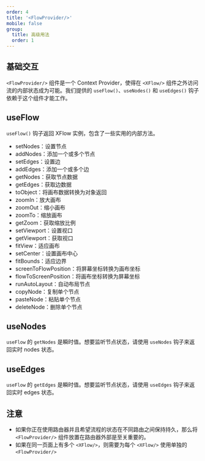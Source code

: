 ```yaml
---
order: 4
title: '<FlowProvider/>'
mobile: false
group: 
  title: 高级用法
  order: 1
---
```


## 基础交互

`<FlowProvider/>` 组件是一个 Context Provider，使得在 `<XFlow/>` 组件之外访问流的内部状态成为可能。我们提供的 `useFlow()`、`useNodes()` 和 `useEdges()` 钩子依赖于这个组件才能工作。

<code src="./demo/flow-provider/index.tsx"></code>

## useFlow

`useFlow()` 钩子返回 XFlow 实例，包含了一些实用的内部方法。

- setNodes：设置节点
- addNodes：添加一个或多个节点
- setEdges：设置边
- addEdges：添加一个或多个边
- getNodes：获取节点数据
- getEdges：获取边数据
- toObject：将画布数据转换为对象返回
- zoomIn：放大画布
- zoomOut：缩小画布
- zoomTo：缩放画布
- getZoom：获取缩放比例
- setViewport：设置视口
- getViewport：获取视口
- fitView：适应画布
- setCenter：设置画布中心
- fitBounds：适应边界
- screenToFlowPosition：将屏幕坐标转换为画布坐标
- flowToScreenPosition：将画布坐标转换为屏幕坐标
- runAutoLayout：自动布局节点
- copyNode：复制单个节点
- pasteNode：粘贴单个节点
- deleteNode：删除单个节点

## useNodes

`useFlow` 的 `getNodes` 是瞬时值。想要监听节点状态，请使用 `useNodes` 钩子来返回实时 nodes 状态。

## useEdges

`useFlow` 的 `getEdges` 是瞬时值。想要监听节点状态，请使用 `useEdges` 钩子来返回实时 edges 状态。

## 注意

- 如果你正在使用路由器并且希望流程的状态在不同路由之间保持持久，那么将 `<FlowProvider/>` 组件放置在路由器外部是至关重要的。
- 如果在同一页面上有多个 `<XFlow/>`，则需要为每个 `<XFlow/>` 使用单独的 `<FlowProvider/>`
